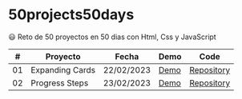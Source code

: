 # 50projects50days

😃 Reto de 50 proyectos en 50 dias con Html, Css y JavaScript

| #  | Proyecto        | Fecha         | Demo                                                                 | Code                                                                                      |
|--- | --------------- | ------------- | -------------------------------------------------------------------- | ----------------------------------------------------------------------------------------- |
| 01 | Expanding Cards | 22/02/2023    | [Demo](https://cesarpgasuz.xyz/50projects50days/01-Expanding-Cards/) | [Repository](https://github.com/cesarpgasuz/50projects50days/tree/main/01-Expanding-Cards)|
| 02 | Progress Steps  | 23/02/2023    | [Demo](https://cesarpgasuz.xyz/50projects50days/02-Progress-Steps/)  | [Repository](https://github.com/cesarpgasuz/50projects50days/tree/main/02-Progress-Steps) |